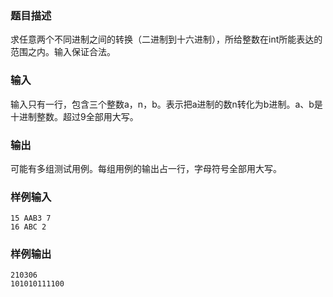 ### 题目描述

求任意两个不同进制之间的转换（二进制到十六进制），所给整数在int所能表达的范围之内。输入保证合法。

### 输入

输入只有一行，包含三个整数a，n，b。表示把a进制的数n转化为b进制。a、b是十进制整数。超过9全部用大写。

### 输出

可能有多组测试用例。每组用例的输出占一行，字母符号全部用大写。

### 样例输入

```
15 AAB3 7
16 ABC 2
```

### 样例输出

```
210306
101010111100
```